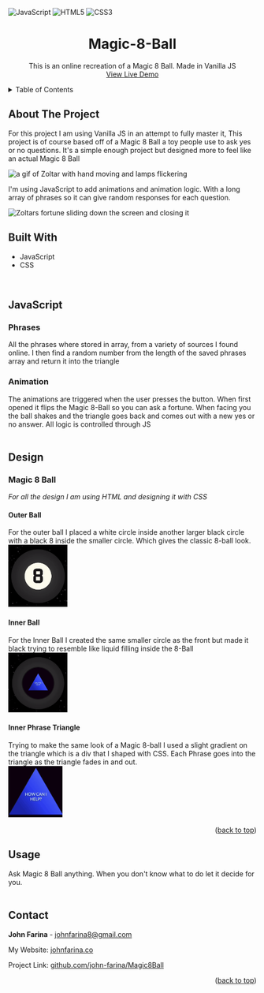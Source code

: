 ![JavaScript](https://img.shields.io/badge/javascript-%23323330.svg?style=for-the-badge&logo=javascript&logoColor=%23F7DF1E)
![HTML5](https://img.shields.io/badge/html5-%23E34F26.svg?style=for-the-badge&logo=html5&logoColor=white)
![CSS3](https://img.shields.io/badge/css3-%231572B6.svg?style=for-the-badge&logo=css3&logoColor=white)

<a name="readme-top"></a>
<!-- PROJECT LOGO -->
<div align="center">
<h1 align="center">Magic-8-Ball</h1>
  <p align="center">
   This is an online recreation of a Magic 8 Ball. Made in Vanilla JS
    <br />
    <a href="https://magic8ball.johnfarina.co">View Live Demo</a>
</div>


<!-- TABLE OF CONTENTS -->
<details>
  <summary>Table of Contents</summary>
  <ol>
    <li>
      <a href="#about-the-project">About The Project</a>
      <ul>
      <li><a href="#built-with">Built With</a></li>
      </ul>
        <li><a href="#javascript">JavaScript</a></li>
        <ul>
        <li><a href="#fortune-card">Phrases</a></li>
        <li><a href="#creation">Animation</a></li>
        </ul>
      <li><a href="#design">Design</a></li>
      <ul>
      <li><a href="#zoltar">Magic 8 Ball</a></li>
      <ul>
      <li><a href="#zoltar-text">Outer Ball</a></li>
      <li><a href="#lamps">Inner Ball</a></li>
    <li><a>Triangle</a></li>
      </ul>
      </ul>
    </li>
    <li><a href="#usage">Usage</a></li>
    <li><a href="#contact">Contact</a></li>
  </ol>
</details>




<!-- ABOUT THE PROJECT -->
## About The Project

For this project I am using Vanilla JS in an attempt to fully master it, This project is of course based off of a Magic 8 Ball a toy people use to ask yes or no questions. It's a simple enough project but designed more to feel like an actual Magic 8 Ball

<img src="./src/img/readme/8Ball-Opening.gif" alt="a gif of Zoltar with hand moving and lamps flickering" />

I'm using JavaScript to add animations and animation logic. With a long array of phrases so it can give random responses for each question.

<img src="./src/img/readme/8ball-shake.gif" alt="Zoltars fortune sliding down the screen and closing it" />

<br/>

## Built With
 - JavaScript
 - CSS
<br/>

## JavaScript

###  Phrases
All the phrases where stored in array, from a variety of sources I found online. I then find a random number from the length of the saved phrases array and return it into the triangle
### Animation
The animations are triggered when the user presses the button. When first opened it flips the Magic 8-Ball so you can ask a fortune. When facing you the ball shakes and the triangle goes back and comes out with a new yes or no answer. All logic is controlled through JS
<br/>
<br/>

## Design

### Magic 8 Ball
*For all the design I am using HTML and designing it with CSS*
####  **Outer Ball**
For the outer ball I placed a white circle inside another larger black circle with a black 8 inside the smaller circle. Which gives the classic 8-ball look.
<br/>
<img src="./src/img/readme/outer.png" width="120"/>
<!-- image of outside -->

#### **Inner Ball**
For the Inner Ball I created the same smaller circle as the front but made it black trying to resemble like liquid filling inside the 8-Ball
<br/>
<img src="./src/img/readme/backside.png" width="120"/>

#### **Inner Phrase Triangle**
Trying to make the same look of a Magic 8-ball I used a slight gradient on the triangle which is a div that I shaped with CSS. Each Phrase goes into the triangle as the triangle fades in and out.
<br/>
<img src="./src/img/readme/triangle.png" width="110"/>
<!-- image of traingle -->

<p align="right">(<a href="#readme-top">back to top</a>)</p>


## Usage

Ask Magic 8 Ball anything. When you don't know what to do let it decide for you.
<br/>
<br/>

<!-- CONTACT -->
## Contact

**John Farina** - johnfarina8@gmail.com

My Website: [johnfarina.co](https://johnfarina.co)

Project Link: [github.com/john-farina/Magic8Ball](https://github.com/john-farina/Magic8Ball)

<p align="right">(<a href="#readme-top">back to top</a>)</p>




